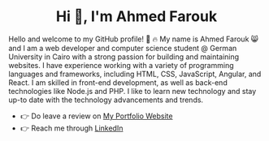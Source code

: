 <h1 align="center">Hi 👋, I'm Ahmed Farouk</h1>

Hello and welcome to my GitHub profile! :tada: :fire: My name is Ahmed Farouk :smile_cat: and I am a web developer and computer science student @ German University in Cairo with a strong passion for building and maintaining websites. I have experience working with a variety of programming languages and frameworks, including HTML, CSS, JavaScript, Angular, and React. I am skilled in front-end development, as well as back-end technologies like Node.js and PHP. I like to learn new technology and stay up-to date with the technology advancements and trends.


- :point_right: Do leave a review on [My Portfolio Website](https://mywebsite-af.netlify.app/)
- :point_right: Reach me through [LinkedIn](https://www.linkedin.com/in/ahmed-farouk-a54853146/)

<br/>
